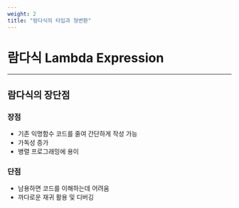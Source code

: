 ```yaml
---
weight: 2
title: "람다식의 타입과 형변환"
---
```


# 람다식 Lambda Expression

---

## 람다식의 장단점

### 장점

-   기존 익명함수 코드를 줄여 간단하게 작성 가능
-   가독성 증가
-   병렬 프로그래밍에 용이

### 단점

-   남용하면 코드를 이해하는데 어려움
-   까다로운 재귀 활용 및 디버깅
